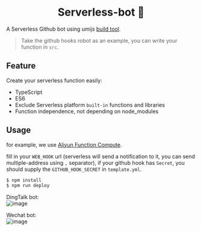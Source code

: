 <h1 align="center">Serverless-bot 👋</h1>
<p>
A Serverless Github bot using umijs <a href="https://github.com/umijs/father">build tool</a>.
</p>

> Take the github hooks robot as an example, you can write your function in `src`.

## Feature

Create your serverless function easily:
- TypeScript
- ES6
- Exclude Serverless platform `built-in` functions and libraries
- Function independence, not depending on node_modules

## Usage
for example, we use [Aliyun Function Compute](https://www.alibabacloud.com/products/function-compute).

fill in your `WEB_HOOK` url (serverless will send a notification to it, you can send multiple-address using `,` separator), if your github hook has `Secret`, you should supply the `GITHUB_HOOK_SECRET` in `template.yml`.

```sh
$ npm install
$ npm run deploy
```

DingTalk bot:  
![image](https://user-images.githubusercontent.com/13595509/63635647-3ef33b80-c697-11e9-9ce6-bb9ae8deff21.png)

Wechat bot:  
![image](https://user-images.githubusercontent.com/13595509/63639512-a2e12880-c6c6-11e9-8579-9b9ec63cce36.png)

